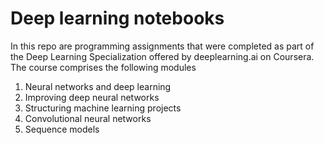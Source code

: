 # Deep learning notebooks
In this repo are programming assignments that were completed as part of the Deep Learning Specialization offered by deeplearning.ai on Coursera. The course comprises the following modules

1. Neural networks and deep learning
2. Improving deep neural networks
3. Structuring machine learning projects
4. Convolutional neural networks
5. Sequence models

